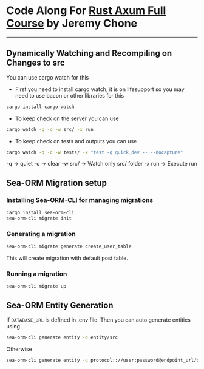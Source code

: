 # Code Along For [Rust Axum Full Course](https://www.youtube.com/watch?v=XZtlD_m59sM&t=22s) by **Jeremy Chone**

---

## Dynamically Watching and Recompiling on Changes to src

You can use cargo watch for this

- First you need to install cargo watch, it is on lifesupport so you may need to use bacon or other
  libraries for this

```bash
cargo install cargo-watch
```

- To keep check on the server you can use

```bash
cargo watch -q -c -w src/ -x run
```

- To keep check on tests and outputs you can use

```bash
cargo watch -q -c -w tests/ -x "test -q quick_dev -- --nocapture"
```

-q -> quiet
-c -> clear
-w src/ -> Watch only src/ folder
-x run -> Execute run

## Sea-ORM Migration setup

### Installing Sea-ORM-CLI for managing migrations

```bash
cargo install sea-orm-cli
sea-orm-cli migrate init
```

### Generating a migration

```bash
sea-orm-cli migrate generate create_user_table
```

This will create migration with default post table.

### Running a migration

```bash
sea-orm-cli migrate up
```

## Sea-ORM Entity Generation

If `DATABASE_URL` is defined in .env file. Then you can auto generate entities using

```bash
sea-orm-cli generate entity -o entity/src
```

Otherwise

```bash
sea-orm-cli generate entity -u protocol:://user:password@endpoint_url/database -o entity/src
```
